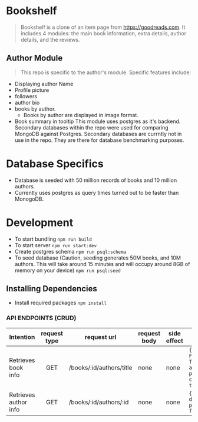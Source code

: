 # Bookshelf

> Bookshelf is a clone of an item page from https://goodreads.com. It includes 4 modules: the main book information, extra details, author details, and the reviews.

## Author Module
> This repo is specific to the author's module. Specific features include:
 * Displaying author Name
 * Profile picture
 * followers
 * author bio
 * books by author.
   * Books by author are displayed in image format.
 * Book summary in tooltip
 This module uses postgres as it's backend. Secondary databases within the repo were used for comparing MongoDB against Postgres. Secondary databases are currntly not in use in the repo. They are there for database benchmarking purposes.

 # Database Specifics
 * Database is seeded with 50 million records of books and 10 million authors.
 * Currently uses postgres as query times turned out to be faster than MonogoDB.

 # Development
 * To start bundling ```npm run build```
 * To start server ```npm run start:dev```
 * Create postgres schema ```npm run psql:schema```
 * To seed database (Caution, seeding generates 50M books, and 10M authors. This will take around 15 minutes and will occupy around 8GB of memory on your device) ```npm run psql:seed```

 ## Installing Dependencies
 * Install required packages ```npm install```

### API ENDPOINTS (CRUD)
|Intention                  | request type  | request url       | request body             | side effect         | response body
|---------------------------|:-------------:|-------------------|--------------------------|---------------------|----------------------------------------------|
| Retrieves book info     | GET           | /books/:id/authors/title      | none             | none                | `{id:1,title:Generic Frozen Towels,description:..., author_id:..., published_year:..., cover:..., status:want to read"}` |
| Retrieves author info  | GET            | /books/:id/authors/:id          | none             | none                | `{id:1, name:..., details:..., profile_pic:..., followers:...}` |


